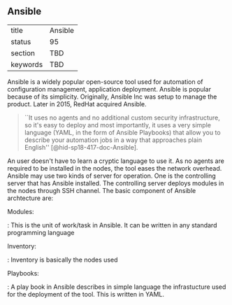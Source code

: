 ## Ansible


|          |         |
| -------- | ------- |
| title    | Ansible |
| status   | 95      |
| section  | TBD     |
| keywords | TBD     |



Ansible is a widely popular open-source tool used for automation of
configuration management, application deployment. Ansible is popular
because of its simplicity. Originally, Ansible Inc was setup to manage
the product. Later in 2015, RedHat acquired Ansible.

> ``It uses no agents and no additional custom security
> infrastructure, so it's easy to deploy and most importantly, it uses
> a very simple language (YAML, in the form of Ansible Playbooks) that
> allow you to describe your automation jobs in a way that approaches
> plain English'' [@hid-sp18-417-doc-Ansible].

An
user doesn't have to learn a cryptic language to use it. As no agents
are required to be installed in the nodes, the tool eases the network
overhead. Ansible may use two kinds of server for operation. One is the
controlling server that has Ansible installed. The controlling server
deploys modules in the nodes through SSH channel. The basic component of
Ansible archtecture are:

Modules:

:   This is the unit of work/task in Ansible. It can be written in any
    standard programming language

Inventory:

:   Inventory is basically the nodes used

Playbooks:

:   A play book in Ansible describes in simple language the
    infrastucture used for the deployment of the tool. This is written
    in YAML.
